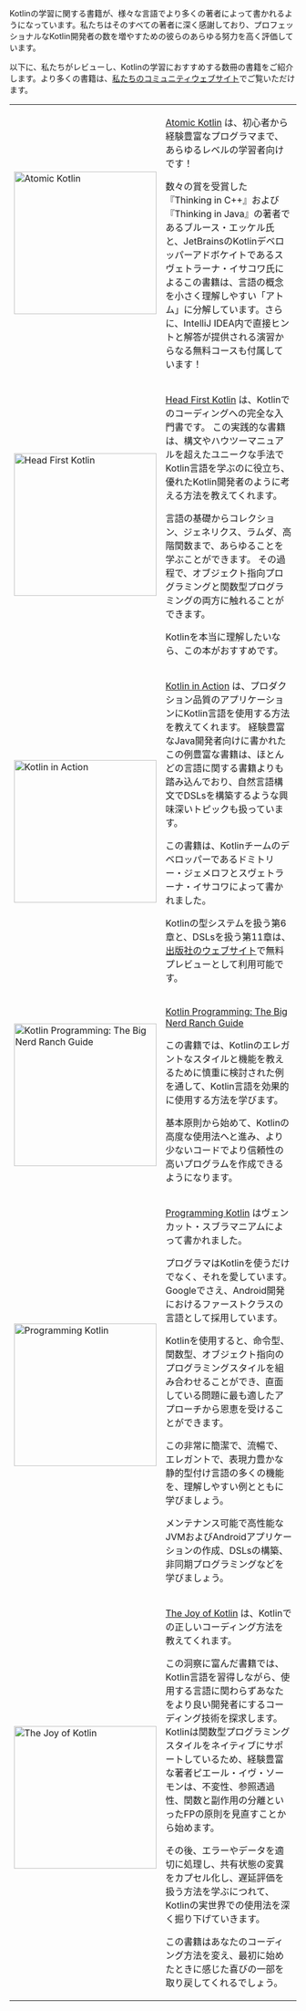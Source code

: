 [//]: # (title: Kotlinに関する書籍)

Kotlinの学習に関する書籍が、様々な言語でより多くの著者によって書かれるようになっています。私たちはそのすべての著者に深く感謝しており、プロフェッショナルなKotlin開発者の数を増やすための彼らのあらゆる努力を高く評価しています。

以下に、私たちがレビューし、Kotlinの学習におすすめする数冊の書籍をご紹介します。より多くの書籍は、[私たちのコミュニティウェブサイト](https://kotlin.link/)でご覧いただけます。

<table style="none">
<tr>
<td>
<img src="atomic-kotlin.png" alt="Atomic Kotlin" width="250"/>
</td>
<td>

[Atomic Kotlin](https://www.atomickotlin.com/atomickotlin/) は、初心者から経験豊富なプログラマまで、あらゆるレベルの学習者向けです！

数々の賞を受賞した『Thinking in C++』および『Thinking in Java』の著者であるブルース・エッケル氏と、JetBrainsのKotlinデベロッパーアドボケイトであるスヴェトラーナ・イサコワ氏によるこの書籍は、言語の概念を小さく理解しやすい「アトム」に分解しています。さらに、IntelliJ IDEA内で直接ヒントと解答が提供される演習からなる無料コースも付属しています！

</td>
</tr>

<tr>
<td>
<img src="head-first-kotlin.jpeg" alt="Head First Kotlin" width="250"/>
</td>
<td>

[Head First Kotlin](https://www.oreilly.com/library/view/head-first-kotlin/9781491996683/) は、Kotlinでのコーディングへの完全な入門書です。
この実践的な書籍は、構文やハウツーマニュアルを超えたユニークな手法でKotlin言語を学ぶのに役立ち、優れたKotlin開発者のように考える方法を教えてくれます。

言語の基礎からコレクション、ジェネリクス、ラムダ、高階関数まで、あらゆることを学ぶことができます。
その過程で、オブジェクト指向プログラミングと関数型プログラミングの両方に触れることができます。

Kotlinを本当に理解したいなら、この本がおすすめです。

</td>
</tr>

<tr>
<td>
<img src="kotlin-in-action.png" alt="Kotlin in Action" width="250"/>
</td>
<td>

[Kotlin in Action](https://manning.com/books/kotlin-in-action) は、プロダクション品質のアプリケーションにKotlin言語を使用する方法を教えてくれます。
経験豊富なJava開発者向けに書かれたこの例豊富な書籍は、ほとんどの言語に関する書籍よりも踏み込んでおり、自然言語構文でDSLsを構築するような興味深いトピックも扱っています。

この書籍は、Kotlinチームのデベロッパーであるドミトリー・ジェメロフとスヴェトラーナ・イサコワによって書かれました。

Kotlinの型システムを扱う第6章と、DSLsを扱う第11章は、[出版社のウェブサイト](https://www.manning.com/books/kotlin-in-action#downloads)で無料プレビューとして利用可能です。

</td>
</tr>

<tr>
<td>
<img src="big-nerd-ranch-guide.jpg" alt="Kotlin Programming: The Big Nerd Ranch Guide" width="250"/>
</td>
<td>

[Kotlin Programming: The Big Nerd Ranch Guide](https://www.amazon.com/Kotlin-Programming-Nerd-Ranch-Guide/dp/0135161630)

この書籍では、Kotlinのエレガントなスタイルと機能を教えるために慎重に検討された例を通して、Kotlin言語を効果的に使用する方法を学びます。

基本原則から始めて、Kotlinの高度な使用法へと進み、より少ないコードでより信頼性の高いプログラムを作成できるようになります。

</td>
</tr>

<tr>
<td>
<img src="programming-kotlin.png" alt="Programming Kotlin" width="250"/>
</td>
<td>

[Programming Kotlin](https://pragprog.com/book/vskotlin/programming-kotlin) はヴェンカット・スブラマニアムによって書かれました。

プログラマはKotlinを使うだけでなく、それを愛しています。Googleでさえ、Android開発におけるファーストクラスの言語として採用しています。

Kotlinを使用すると、命令型、関数型、オブジェクト指向のプログラミングスタイルを組み合わせることができ、直面している問題に最も適したアプローチから恩恵を受けることができます。

この非常に簡潔で、流暢で、エレガントで、表現力豊かな静的型付け言語の多くの機能を、理解しやすい例とともに学びましょう。

メンテナンス可能で高性能なJVMおよびAndroidアプリケーションの作成、DSLsの構築、非同期プログラミングなどを学びましょう。

</td>
</tr>

<tr>
<td>
<img src="joy-of-kotlin.png" alt="The Joy of Kotlin" width="250"/>
</td>
<td>

[The Joy of Kotlin](https://www.manning.com/books/the-joy-of-kotlin) は、Kotlinでの正しいコーディング方法を教えてくれます。

この洞察に富んだ書籍では、Kotlin言語を習得しながら、使用する言語に関わらずあなたをより良い開発者にするコーディング技術を探求します。Kotlinは関数型プログラミングスタイルをネイティブにサポートしているため、経験豊富な著者ピエール・イヴ・ソーモンは、不変性、参照透過性、関数と副作用の分離といったFPの原則を見直すことから始めます。

その後、エラーやデータを適切に処理し、共有状態の変異をカプセル化し、遅延評価を扱う方法を学ぶにつれて、Kotlinの実世界での使用法を深く掘り下げていきます。

この書籍はあなたのコーディング方法を変え、最初に始めたときに感じた喜びの一部を取り戻してくれるでしょう。

</td>
</tr>
</table>